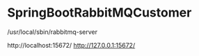 # SpringBootRabbitMQCustomer


/usr/local/sbin/rabbitmq-server

http://localhost:15672/
http://127.0.0.1:15672/
